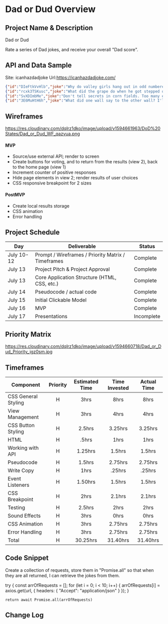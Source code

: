 # Dad or Dud Overview

## Project Name & Description

Dad or Dud

Rate a series of Dad jokes, and receive your overall "Dad score".

## API and Data Sample

Site: icanhazdadjoke Url:https://icanhazdadjoke.com/

```json
{"id":"DIeFtkVvHlb","joke":"Why do valley girls hang out in odd numbered groups? Because they can't even.","status":200}
{"id":"rcxk3TSKusc","joke":"What did the grape do when he got stepped on? He let out a little wine.","status":200}
{"id":"SvXDImbMe","joke":"Don't tell secrets in corn fields. Too many ears around.","status":200}
{"id":"3E6MuHtH6h","joke":"What did one wall say to the other wall? I'll meet you at the corner!","status":200}
```

## Wireframes

https://res.cloudinary.com/dqlrz1dko/image/upload/v1594661963/DoD%20States/Dad_or_Dud_WF_qazvua.png

#### MVP

- Source/use external API; render to screen
- Create buttons for voting, and to return from the results (view 2), back to the home page (view 1)
- Increment counter of positive responses
- Hide page elements in view 2; render results of user choices
- CSS responsive breakpoint for 2 sizes

#### PostMVP

- Create local results storage
- CSS animation
- Error handling

## Project Schedule

| Day        | Deliverable                                        | Status     |
| ---------- | -------------------------------------------------- | ---------- |
| July 10-12 | Prompt / Wireframes / Priority Matrix / Timeframes | Complete   |
| July 13    | Project Pitch & Project Approval                   | Complete   |
| July 13    | Core Application Structure (HTML, CSS, etc.)       | Complete   |
| July 14    | Pseudocode / actual code                           | Complete   |
| July 15    | Initial Clickable Model                            | Complete   |
| July 16    | MVP                                                | Complete   |
| July 17    | Presentations                                      | Incomplete |

## Priority Matrix

https://res.cloudinary.com/dqlrz1dko/image/upload/v1594660718/Dad_or_Dud_Priority_jgz0sm.jpg

## Timeframes

| Component           | Priority | Estimated Time | Time Invested | Actual Time |
| ------------------- | :------: | :------------: | :-----------: | :---------: |
| CSS General Styling |    H     |      3hrs      |     8hrs      |    8hrs     |
| View Management     |    H     |      3hrs      |     4hrs      |    4hrs     |
| CSS Button Styling  |    H     |     2.5hrs     |    3.25hrs    |   3.25hrs   |
| HTML                |    H     |     .5hrs      |     1hrs      |    1hrs     |
| Working with API    |    H     |    1.25hrs     |    1.5hrs     |   1.5hrs    |
| Pseudocode          |    H     |     1.5hrs     |    2.75hrs    |   2.75hrs   |
| Write Copy          |    H     |      1hrs      |    .25hrs     |   .25hrs    |
| Event Listeners     |    H     |    1.50hrs     |    1.5hrs     |   1.5hrs    |
| CSS Breakpoint      |    H     |      2hrs      |    2.1hrs     |   2.1hrs    |
| Testing             |    H     |     2.5hrs     |     2hrs      |    2hrs     |
| Sound Effects       |    H     |      3hrs      |     0hrs      |    0hrs     |
| CSS Animation       |    H     |      3hrs      |    2.75hrs    |   2.75hrs   |
| Error Handling      |    H     |      3hrs      |    2.75hrs    |   2.75hrs   |
| Total               |    H     |    30.25hrs    |   31.40hrs    |  31.40hrs   |

## Code Snippet

Create a collection of requests, store them in "Promise.all" so that when they are all returned, I can retrieve the jokes from them.

try {
const arrOfRequests = [];
for (let i = 0; i < 10; i++) {
arrOfRequests[i] = axios.get(url, {
headers: { "Accept": "application/json" }
});
}

    return await Promise.all(arrOfRequests)

## Change Log

